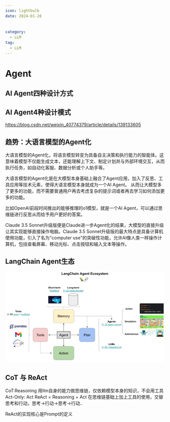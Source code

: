```yaml
---
icon: lightbulb
date: 2024-01-28


category:
  - LLM
tag:
  - LLM
---
```


# Agent
## AI Agent四种设计方式

## AI Agent4种设计模式
https://blog.csdn.net/weixin_40774379/article/details/139133605

## 趋势：大语言模型的Agent化
大语言模型的Agent化，将语言模型转变为具备自主决策和执行能力的智能体。这意味着模型不仅能生成文本，还能理解上下文、制定计划并与外部环境交互，从而执行任务，如自动化客服、数据分析或个人助手等。

大语言模型的Agent化是在大模型本身基础上融合了Agent应用，加入了反思、工具应用等技术元素，使得大语言模型本身就成为一个AI Agent。
从而让大模型多了更多的功能，而不需要普通用户再去考虑复杂的提示词或者再去学习如何添加更多的功能。

比如OpenAI前段时间推出的能够推理的o1模型，就是一个AI Agent，可以通过思维链进行反思从而给予用户更好的答案。

Claude 3.5 Sonnet升级版便是Claude进一步Agent化的结果，大模型的直接升级让其实现能够直接操作电脑。Claude 3.5 Sonnet升级版的最大特点是具备计算机使用功能，引入了名为"computer use"的突破性功能，允许AI像人类一样操作计算机，包括查看屏幕、移动光标、点击按钮和输入文本等操作。

## LangChain Agent生态
![alt text](image.png)

## CoT 与 ReAct
CoT:Reasoning
用llm自身的能力做思维链，仅依赖模型本身的知识，不会用工具
Act-Only: Act
ReAct = Reasoning + Act
在思维链基础上加上工具的使用，交替思考和行动，思考->行动->思考->行动..

ReAct的实现核心是Prompt的定义


